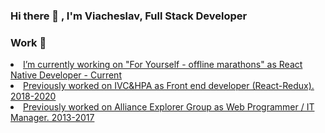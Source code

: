 ### Hi there 👋 , I'm Viacheslav, Full Stack Developer
<h3>Work 💼</h3>
<u>
<li>I’m currently working on "For Yourself - offline marathons" as React Native Developer - Current</li>
<li>Previously worked on IVC&HPA as Front end developer (React-Redux). 2018-2020</li>
<li>Previously worked on Alliance Explorer Group as Web Programmer / IT Manager. 2013-2017 </li>
</u>


